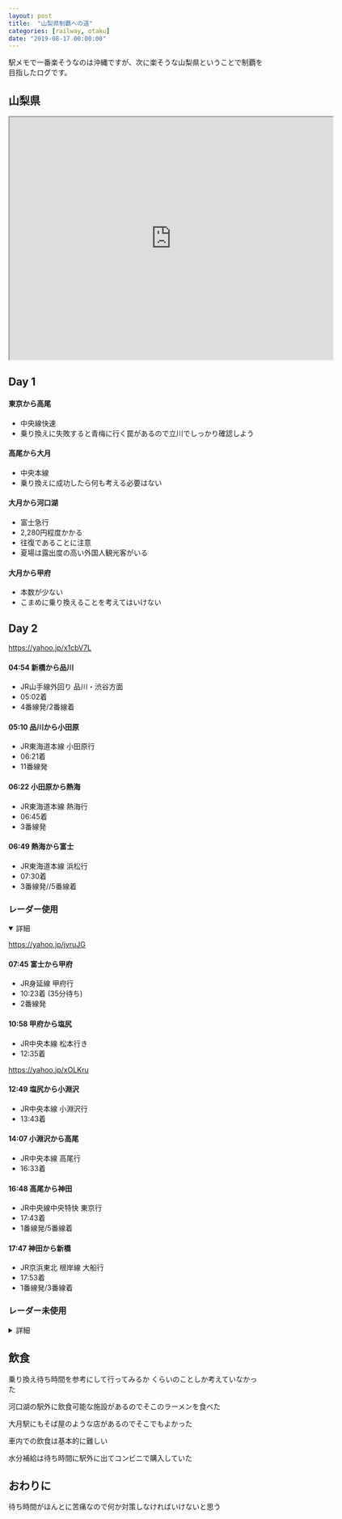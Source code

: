 ```yaml
---
layout: post
title:  "山梨県制覇への道"
categories: [railway, otaku]
date: "2019-08-17 00:00:00"
---
```


駅メモで一番楽そうなのは沖縄ですが、次に楽そうな山梨県ということで制覇を目指したログです。

## 山梨県

<iframe src="https://www.google.com/maps/d/u/0/embed?mid=1-DWFQ0ptDspwBzzrDcK3nnc4bp9RPvgq" width="640" height="480"></iframe>

## Day 1

#### 東京から高尾

- 中央線快速
- 乗り換えに失敗すると青梅に行く罠があるので立川でしっかり確認しよう

#### 高尾から大月

- 中央本線
- 乗り換えに成功したら何も考える必要はない

#### 大月から河口湖

- 富士急行
- 2,280円程度かかる
- 往復であることに注意
- 夏場は露出度の高い外国人観光客がいる

#### 大月から甲府

- 本数が少ない
- こまめに乗り換えることを考えてはいけない

## Day 2

<https://yahoo.jp/x1cbV7L>

#### 04:54 新橋から品川

- JR山手線外回り 品川・渋谷方面
- 05:02着
- 4番線発/2番線着

#### 05:10 品川から小田原

- JR東海道本線 小田原行
- 06:21着
- 11番線発

#### 06:22 小田原から熱海

- JR東海道本線 熱海行
- 06:45着
- 3番線発

#### 06:49 熱海から富士

- JR東海道本線 浜松行
- 07:30着
- 3番線発//5番線着

### レーダー使用

<details open>
  <summary>詳細</summary>
  <p>
    <a href="https://yahoo.jp/jvruJG">https://yahoo.jp/jvruJG</a>
  </p>
  <h4>07:45 富士から甲府</h4>
  <ul>
    <li>JR身延線 甲府行</li>
    <li>10:23着 (35分待ち)</li>
    <li>2番線発</li>
  </ul>
  <h4>10:58 甲府から塩尻</h4>
  <ul>
    <li>JR中央本線 松本行き</li>
    <li>12:35着</li>
  </ul>
  <p>
    <a href="https://yahoo.jp/xOLKru">https://yahoo.jp/xOLKru</a>
  </p>
  <h4>12:49 塩尻から小淵沢</h4>
  <ul>
    <li>JR中央本線 小淵沢行</li>
    <li>13:43着</li>
  </ul>
  <h4>14:07 小淵沢から高尾</h4>
  <ul>
    <li>JR中央本線 高尾行</li>
    <li>16:33着</li>
  </ul>
  <h4>16:48 高尾から神田</h4>
  <ul>
    <li>JR中央線中央特快 東京行</li>
    <li>17:43着</li>
    <li>1番線発/5番線着</li>
  </ul>
  <h4>17:47 神田から新橋</h4>
  <ul>
    <li>JR京浜東北 根岸線 大船行</li>
    <li>17:53着</li>
    <li>1番線発/3番線着</li>
  </ul>
</details>

### レーダー未使用

<details>
  <summary>詳細</summary>
  <p>
    <a href="https://yahoo.jp/_KwFmV">https://yahoo.jp/_KwFmV</a>
  </p>
  <h4>07:45 富士から甲府</h4>
  <ul>
    <li>JR身延線 甲府行</li>
    <li>10:23着 (35分待ち)</li>
    <li>2番線発</li>
  </ul>
  <h4>10:58 甲府から小淵沢</h4>
  <ul>
    <li>JR中央本線 松本行き</li>
    <li>11:37着 (20分待ち)</li>
  </ul>
  <h4>11:57 小淵沢から清里</h4>
  <ul>
    <li>JR小海線 小諸行</li>
    <li>12:23着</li>
  </ul>
  <p>
    <a href="https://yahoo.jp/y33R0x">https://yahoo.jp/y33R0x</a>
  </p>
  <h4>12:26 清里から小淵沢</h4>
  <ul>
    <li>JR八ヶ岳高原列車4号 小淵沢行</li>
    <li>12:49着</li>
  </ul>
  <h4>13:08 小淵沢から甲府</h4>
  <ul>
    <li>JR中央本線 甲府行</li>
    <li>12:47着</li>
  </ul>
  <h4>13:52 甲府から高尾</h4>
  <ul>
    <li>JR中央本線 高尾行</li>
    <li>15:24着</li>
  </ul>
  <h4>15:31 高尾から神田</h4>
  <ul>
    <li>JR中央線中央特快 東京行</li>
    <li>XX:XX着</li>
    <li>3番線発/X番線着</li>
  </ul>
  <h4>XX:XX 神田から新橋</h4>
  <ul>
    <li>XX:XX着</li>
    <li>だいたい17:00には着く</li>
  </ul>
</details>

## 飲食

乗り換え待ち時間を参考にして行ってみるか
くらいのことしか考えていなかった

河口湖の駅外に飲食可能な施設があるのでそこのラーメンを食べた

大月駅にもそば屋のような店があるのでそこでもよかった

車内での飲食は基本的に難しい

水分補給は待ち時間に駅外に出てコンビニで購入していた

## おわりに

待ち時間がほんとに苦痛なので何か対策しなければいけないと思う